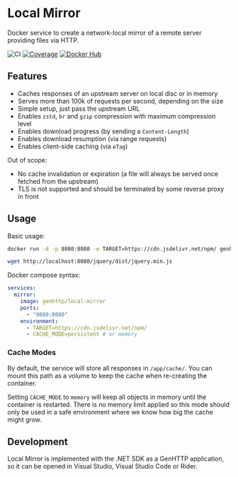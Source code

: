 # Local Mirror

Docker service to create a network-local mirror of a remote server providing files via HTTP.

![CI](https://github.com/Kaliumhexacyanoferrat/local-mirror/workflows/CI/badge.svg) [![Coverage](https://sonarcloud.io/api/project_badges/measure?project=Kaliumhexacyanoferrat_local-mirror&metric=coverage)](https://sonarcloud.io/dashboard?id=Kaliumhexacyanoferrat_local-mirror) [![Docker Hub](https://img.shields.io/docker/pulls/genhttp/local-mirror.svg)](https://hub.docker.com/r/genhttp/local-mirror)

## Features

- Caches responses of an upstream server on local disc or in memory
- Serves more than 100k of requests per second, depending on the size
- Simple setup, just pass the upstream URL
- Enables `zstd`, `br` and `gzip` compression with maximum compression level
- Enables download progress (by sending a `Content-Length`)
- Enables download resumption (via range requests)
- Enables client-side caching (via `eTag`)

Out of scope:

- No cache invalidation or expiration (a file will always be served once fetched from the upstream)
- TLS is not supported and should be terminated by some reverse proxy in front

## Usage

Basic usage:

```bash
docker run -d -p 8080:8080 -e TARGET=https://cdn.jsdelivr.net/npm/ genhttp/local-mirror

wget http://localhost:8080/jquery/dist/jquery.min.js
```

Docker compose syntax:

```yaml
services:
  mirror:
    image: genhttp/local-mirror
    ports:
      - "8080:8080"
    environment:
      - TARGET=https://cdn.jsdelivr.net/npm/
      - CACHE_MODE=persistent # or memory
```

### Cache Modes

By default, the service will store all responses in `/app/cache/`. You can mount this path as a volume to keep
the cache when re-creating the container.

Setting `CACHE_MODE` to `memory` will keep all objects in memory until the container is restarted. There is no
memory limit applied so this mode should only be used in a safe environment where we know how big the cache might grow.

## Development

Local Mirror is implemented with the .NET SDK as a GenHTTP application, so it can be opened in
Visual Studio, Visual Studio Code or Rider.
